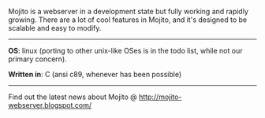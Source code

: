 Mojito is a webserver in a development state but fully working and rapidly growing. There are a lot of cool features in Mojito, and it's designed to be scalable and easy to modify.


---

**OS**: linux (porting to other unix-like OSes is in the todo list, while not our primary concern).

**Written in**: C (ansi c89, whenever has been possible)


---

Find out the latest news about Mojito @ http://mojito-webserver.blogspot.com/